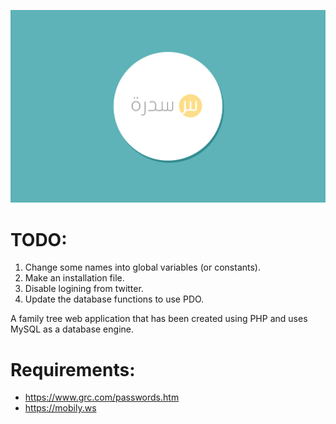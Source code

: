 ![alt Sidrah](sidrah.png "Sidrah")

TODO:
=======
1. Change some names into global variables (or constants).
2. Make an installation file.
3. Disable logining from twitter.
4. Update the database functions to use PDO.

A family tree web application that has been created using PHP and uses MySQL as a database engine.

Requirements:
=======

- https://www.grc.com/passwords.htm
- https://mobily.ws
